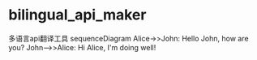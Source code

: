 # bilingual_api_maker
多语言api翻译工具
sequenceDiagram
    Alice->>John: Hello John, how are you?
    John-->>Alice: Hi Alice, I'm doing well!
